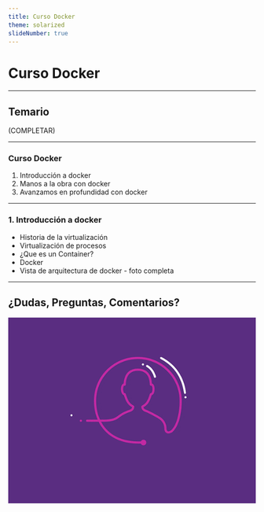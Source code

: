 ```yaml
---
title: Curso Docker
theme: solarized
slideNumber: true
---
```


# Curso Docker

---

## Temario

(COMPLETAR)

---

### Curso Docker

1. Introducción a docker
2. Manos a la obra con docker
3. Avanzamos en profundidad con docker

---

### 1. Introducción a docker

- Historia de la virtualización
- Virtualización de procesos
- ¿Que es un Container?
- Docker
- Vista de arquitectura de docker - foto completa

---

## ¿Dudas, Preguntas, Comentarios?

![Preguntas](images/pregunta.gif)

